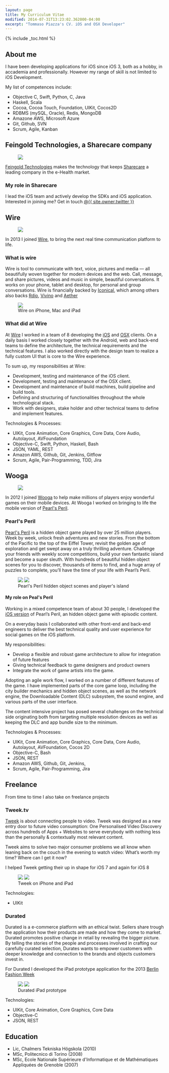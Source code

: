 ```yaml
---
layout: page
title: My Curriculum Vitae
modified: 2014-07-31T13:23:02.362000-04:00
excerpt: "Tommaso Piazza's CV. iOS and OSX Developer"
---
```


{% include _toc.html %}

## About me

I have been developing applications for iOS since iOS 3, both as a hobby, in accademia and professionally. However my range of skill is not
limited to iOS Development.

My list of competences include:

* Objective C, Swift, Python, C, Java
* Haskell, Scala
* Cocoa, Cocoa Touch, Foundation, UIKit, Cocos2D
* RDBMS (mySQL, Oracle), Redis, MongoDB
* Amazone AWS, Microsoft Azure
* Git, Github, SVN
* Scrum, Agile, Kanban

## Feingold Technologies, a Sharecare company

<figure>
    <a href="https://sharecare.com"><img src="/images/sharecare/sharecare-logo.png"></a>
</figure>


[Feingold Technologies](http://www.feingoldtech.net/en/) makes the technology that keeps
[Sharecare](https://www.sharecare.com/) a leading company in the e-Health market.

### My role in Sharecare
I lead the iOS team and actively develop the SDKs and iOS application.
Interested in joining me? Get in touch [@{{ site.owner.twitter }}](https://twitter.com/tmpz)

## Wire

<figure>
    <a href="https://wire.com"><img src="/images/wire/wire-logo.jpg"></a>
</figure>

In 2013 I joined [Wire](http://wire.com), to bring the next real time communication platform to life.

### What is wire

 Wire is tool to communicate with text, voice, pictures and media — all beautifully woven together for modern devices and the web. Call, message, and share pictures, videos and music in simple, beautiful conversations. It works on your phone, tablet and desktop, for personal and group conversations. Wire is financially backed by [Iconical](https://iconical.com/), which among others also backs [Rdio](https://rdio.com), [Vivino](https://vivino.com) and [Aether](https://www.aether.com/)

<figure>
    <a href="/images/wire/wire-clients.jpg"><img src="/images/wire/wire-clients.jpg"></a>
    <figcaption>Wire on iPhone, Mac and iPad</figcaption>
</figure>

### What did at Wire

At [Wire](http://wire.com) I worked in a team of 8 developing the [iOS](https://itunes.apple.com/us/app/wire/id930944768?mt=8) and [OSX](https://itunes.apple.com/us/app/wire/id931134707?mt=12) clients. On a daily basis I worked closely together with the Android, web and back-end teams to define the architecture, the technical requirements and the technical features. I also worked directly with the design team to realize a fully custom UI that is core to the Wire experience.  

To sum up, my responsibilities at Wire:

* Development, testing and maintenance of the iOS client.
* Development, testing and maintenance of the OSX client.
* Development and maintenance of build machines, build pipeline and build tools.
* Defining and structuring of functionalities throughout the whole technological stack.
* Work with designers, stake holder and other technical teams to define and implement features.

Technologies & Processes:

* UIKit, Core Animation, Core Graphics, Core Data, Core Audio, Autolayout, AVFoundation
* Objective-C, Swift, Python, Haskell, Bash
* JSON, YAML, REST
* Amazon AWS, Github, Git, Jenkins, Gitflow
* Scrum, Agile, Pair-Programming, TDD, Jira



## Wooga

<figure>
    <a href="https://wooga.com"><img src="/images/wooga/wooga-logo.png"></a>
</figure>

In 2012 I joined [Wooga](https://wooga.com) to help make millions of players enjoy wonderful games on their mobile devices. At Wooga I worked on bringing to life the mobile version of [Pearl's Peril](http://www.wooga.com/games/pearlsperil/).

### Pearl's Peril

[Pearl's Peril](http://www.wooga.com/games/pearlsperil/) is a hidden object game played by over 25 million players. Week by week, unlock fresh adventures and new stories. From the bottom of the Pacific to the top of the Eiffel Tower, revisit the golden age of exploration and get swept away on a truly thrilling adventure.
Challenge your friends with weekly score competitions, build your own fantastic island and become a super sleuth. With hundreds of beautiful hidden object scenes for you to discover, thousands of items to find, and a huge array of puzzles to complete, you’ll have the time of your life with Pearl’s Peril.

<figure class="half">
    <img src="/images/wooga/wooga-pp-1.jpeg"></a>
    <img src="/images/wooga/wooga-pp-2.jpeg"></a>
    <figcaption>Pearl's Peril hidden object scenes and player's island</figcaption>
</figure>

#### My role on Peal's Peril
Working in a mixed competence team of about 30 people, I developed the [iOS version](https://itunes.apple.com/en/app/pearls-peril/id594802437?mt=8) of Pearl’s Peril, an hidden object game with episodic content.   

On a everyday basis I collaborated with other front-end and back-end engineers to deliver the best technical quality and user experience for social games on the iOS platform.

My responsibilities:

* Develop a flexible and robust game architecture to allow for integration of future features
* Giving technical feedback to game designers and product owners
* Integrate the work of game artists into the game.

Adopting an agile work flow, I worked on a number of different features of the game. I have implemented parts of the core game loop, including the city builder mechanics and hidden object scenes, as well as the network engine, the Downloadable Content (DLC) subsystem, the sound engine, and various parts of the user interface.

The content intensive project has posed several challenges on the technical side originating both from targeting multiple resolution devices as well as keeping the DLC and app bundle size to the minimum.


Technologies & Processes:

* UIKit, Core Animation, Core Graphics, Core Data, Core Audio, Autolayout, AVFoundation, Cocos 2D
* Objective-C, Bash
* JSON, REST
* Amazon AWS, Github, Git, Jenkins,
* Scrum, Agile, Pair-Programming, Jira



## Freelance

From time to time I also take on freelance projects

### Tweek.tv
[Tweek](http://www.tweek.tv) is about connecting people to video. Tweek was designed as a new entry door to future video consumption: One Personalised Video Discovery across hundreds of Apps + Websites to serve everybody with nothing less than the personally & contextually most relevant content.

Tweek aims to solve two major consumer problems we all know when leaning back on the couch in the evening to watch video: What’s worth my time? Where can I get it now?

I helped Tweek getting their up in shape for iOS 7 and again for iOS 8

<figure class="half">
    <a href="/images/tweek/tweek-iphone.jpg"><img src="/images/tweek/tweek-iphone.jpg"></a>
    <a href="/images/tweek/tweek-ipad.jpg"><img src="/images/tweek/tweek-ipad.jpg"></a>
    <figcaption>Tweek on iPhone and iPad</figcaption>
</figure>

Technologies:

* UIKit

### Durated

Durated is a e-commerce platform with an ethical twist. Sellers share trough the application how their products are made and how they come to market. Durated promotes positive change in retail by revealing the bigger picture. By telling the stories of the people and processes involved in crafting our carefully curated selection, Durates wants to empower customers with deeper knowledge and connection to the brands and objects customers invest in.

For Durated I developed the iPad prototype application for the 2013 [Berlin Fashion Week](http://www.fashion-week-berlin.com/en.html)

<figure class="half">
    <img src="/images/durated/durated-proto-1.jpg">
    <img src="/images/durated/durated-proto-2.jpg">
    <figcaption>Durated iPad prototype</figcaption>
</figure>

Technologies:

* UIKit, Core Animation, Core Graphics, Core Data
* Objective-C
* JSON, REST


## Education
* Lic, Chalmers Tekniska Högskola (2010)
* MSc, Politecnico di Torino (2008)
* MSc, Ecole Nationale Supérieure d'Informatique et de Mathématiques Appliquées de Grenoble (2007)
